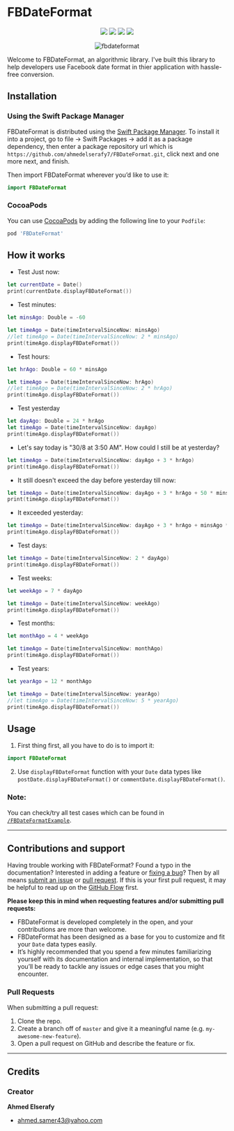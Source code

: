 # FBDateFormat

<p align="center">
    <img src="https://img.shields.io/badge/Swift-5-orange.svg" />
    <img src="https://img.shields.io/badge/version-1.0.1-blue.svg" />
    <img src="https://img.shields.io/cocoapods/l/MyCocoapodsLibrary.svg" />
    <img src="https://img.shields.io/cocoapods/p/MyCocoapodsLibrary.svg" />
</p>


<p align="center">
  <img src="https://i.imgur.com/0UCgRum.gif" alt="fbdateformat">
</a>

Welcome to FBDateFormat, an algorithmic library. I've built this library to help developers use Facebook date format in thier application with hassle-free conversion.

## Installation

### Using the Swift Package Manager

FBDateFormat is distributed using the [Swift Package Manager](https://swift.org/package-manager). To install it into a project, go to file -> Swift Packages -> add it as a package dependency, then enter a package repository url which is `https://github.com/ahmedelserafy7/FBDateFormat.git`, click next and one more next, and finish.

Then import FBDateFormat wherever you’d like to use it:

```swift
import FBDateFormat
```

### CocoaPods

You can use [CocoaPods](https://cocoapods.org) by adding the following line to your `Podfile`:

```ruby
pod 'FBDateFormat'
```

## How it works

- Test Just now:

```swift
let currentDate = Date()
print(currentDate.displayFBDateFormat())
```

- Test minutes:

```swift
let minsAgo: Double = -60

let timeAgo = Date(timeIntervalSinceNow: minsAgo)
//let timeAgo = Date(timeIntervalSinceNow: 2 * minsAgo)
print(timeAgo.displayFBDateFormat())
```

- Test hours:

```swift
let hrAgo: Double = 60 * minsAgo

let timeAgo = Date(timeIntervalSinceNow: hrAgo)
//let timeAgo = Date(timeIntervalSinceNow: 2 * hrAgo)
print(timeAgo.displayFBDateFormat())
```

- Test yesterday

```swift
let dayAgo: Double = 24 * hrAgo
let timeAgo = Date(timeIntervalSinceNow: dayAgo)
print(timeAgo.displayFBDateFormat())
```

- Let's say today is "30/8 at 3:50 AM". How could I still be at yesterday?

```swift
let timeAgo = Date(timeIntervalSinceNow: dayAgo + 3 * hrAgo)
print(timeAgo.displayFBDateFormat())
```

- It still doesn't exceed the day before yesterday till now:

```swift
let timeAgo = Date(timeIntervalSinceNow: dayAgo + 3 * hrAgo + 50 * minsAgo)
print(timeAgo.displayFBDateFormat())
 ```       

- It exceeded yesterday:

```swift
let timeAgo = Date(timeIntervalSinceNow: dayAgo + 3 * hrAgo + minsAgo * 51)
print(timeAgo.displayFBDateFormat())
```

- Test days:

```swift
let timeAgo = Date(timeIntervalSinceNow: 2 * dayAgo)
print(timeAgo.displayFBDateFormat())
```

- Test weeks:

```swift
let weekAgo = 7 * dayAgo

let timeAgo = Date(timeIntervalSinceNow: weekAgo)
print(timeAgo.displayFBDateFormat())
```
        
- Test months:

```swift
let monthAgo = 4 * weekAgo

let timeAgo = Date(timeIntervalSinceNow: monthAgo)
print(timeAgo.displayFBDateFormat())
```
- Test years:

```swift
let yearAgo = 12 * monthAgo

let timeAgo = Date(timeIntervalSinceNow: yearAgo)
//let timeAgo = Date(timeIntervalSinceNow: 5 * yearAgo)
print(timeAgo.displayFBDateFormat())
```

## Usage

1. First thing first, all you have to do is to import it:

```swift
import FBDateFormat
```
2. Use `displayFBDateFormat` function with your `Date` data types like `postDate.displayFBDateFormat()` or `commentDate.displayFBDateFormat()`.

### Note:
You can check/try all test cases which can be found in [`/FBDateFormatExample`](https://github.com/ahmedelserafy7/FBDateFormat/tree/master/FBDateFormatExample/FBDateFormatExample).

---

## Contributions and support

Having trouble working with FBDateFormat? Found a typo in the documentation? Interested in adding a feature or [fixing a bug](https://github.com/ahmedelserafy7/FBDateFormat/issues)? Then by all means [submit an issue](https://github.com/ahmedelserafy7/FBDateFormat/issues/new) or [pull request](https://help.github.com/articles/using-pull-requests/). If this is your first pull request, it may be helpful to read up on the [GitHub Flow](https://guides.github.com/introduction/flow/) first.

**Please keep this in mind when requesting features and/or submitting pull requests:**
- FBDateFormat is developed completely in the open, and your contributions are more than welcome.
- FBDateFormat has been designed as a base for you to customize and fit your `Date` data types easily. 
- It’s highly recommended that you spend a few minutes familiarizing yourself with its documentation and internal implementation, so that you’ll be ready to tackle any issues or edge cases that you might encounter.

### Pull Requests

When submitting a pull request:

1. Clone the repo.
2. Create a branch off of `master` and give it a meaningful name (e.g. `my-awesome-new-feature`).
3. Open a pull request on GitHub and describe the feature or fix.

---

## Credits

### Creator
**Ahmed Elserafy**
- <ahmed.samer43@yahoo.com>
